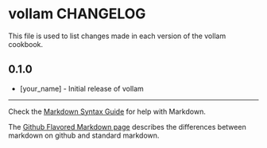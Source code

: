 # vollam CHANGELOG

This file is used to list changes made in each version of the vollam cookbook.

## 0.1.0
- [your_name] - Initial release of vollam

- - -
Check the [Markdown Syntax Guide](http://daringfireball.net/projects/markdown/syntax) for help with Markdown.

The [Github Flavored Markdown page](http://github.github.com/github-flavored-markdown/) describes the differences between markdown on github and standard markdown.
